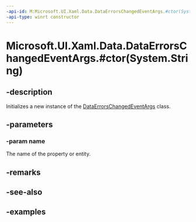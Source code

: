 ```yaml
---
-api-id: M:Microsoft.UI.Xaml.Data.DataErrorsChangedEventArgs.#ctor(System.String)
-api-type: winrt constructor
---
```


# Microsoft.UI.Xaml.Data.DataErrorsChangedEventArgs.#ctor(System.String)

<!--
public DataErrorsChangedEventArgs (string name);
-->

## -description

Initializes a new instance of the [DataErrorsChangedEventArgs](dataerrorschangedeventargs.md) class.

## -parameters

### -param name

The name of the property or entity.

## -remarks

## -see-also

## -examples
